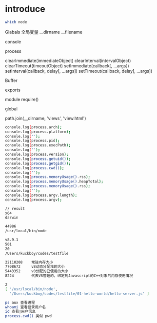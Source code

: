 # introduce

```bash
which node

```

Glabals 全局变量
__dirname
__filename

console

process

clearImmediate(immediateObject)
clearInterval(intervalObject)
clearTimeout(timeoutObject)
setImmediate(callback[, ...args])
setInterval(callback, delay[, ...args])
setTimeout(callback, delay[, ...args])

Buffer

exports

module
require()

global


path.join(__dirname, 'views', 'view.html') 


```bash
console.log(process.arch);
console.log(process.platform);
console.log('');
console.log(process.pid);
console.log(process.execPath);
console.log('');
console.log(process.version);
console.log(process.getuid());
console.log(process.getgid());
console.log(process.cwd()); 
console.log('');
console.log(process.memoryUsage().rss);
console.log(process.memoryUsage().heapTotal);
console.log(process.memoryUsage().rss);
console.log('');
console.log(process.argv.length);
console.log(process.argv);

// result
x64         
darwin

44986
/usr/local/bin/node

v8.9.1
501
20
/Users/kuckboy/codes/testfile

22110208    常驻内存大小
7708672     v8动态分配堆的大小
5443352     v8分配的已使用的大小
8224        代表V8管理的，绑定到Javascript的C++对象的内存使用情况

2
[ '/usr/local/bin/node',
  '/Users/kuckboy/codes/testfile/01-hello-world/hello-server.js' ]

ps aux 查看进程
whoami 查看登录用户名
id 查看用户信息
process.cwd() 类似 pwd
```

